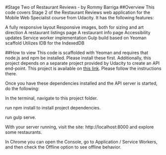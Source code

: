 #Stage Two of Restaurant Reviews - by Rommy Barriga
##Overview
This code covers Stage 2 of the Restaurant Reviews web application for the Mobile Web Specialist course from Udacity. It has the following features:

A fully responsive layout
Responsive images, both for sizing and art direction
A restaurant listings page
A restaurant info page
Accessibility updates
Service worker implementation 
Gulp build based on Yeoman scaffold
Utilizes IDB for the IndexedDB

##How to view
This code is scaffolded with Yeoman and requires that node.js and npm be installed. Please install these first. Additionally, this project depends on a separate project provided by Udacity to create an API end-point. This project is available on [this link](https://github.com/udacity/mws-restaurant-stage-2). Please follow the instructions there.

Once you have these dependencies installed and the API server is started, do the following:

In the terminal, navigate to this project folder.

run npm install to install project dependencies.

run gulp serve.

With your server running, visit the site: http://localhost:8000 and explore some restaurants.

In Chrome you can open the Console, go to Application / Service Workers, and then check the Offline option to see offline behavior.
